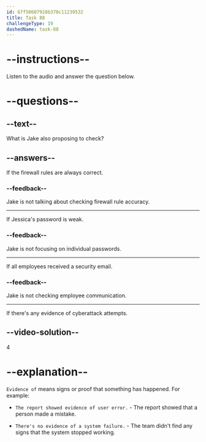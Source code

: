 ```yaml
---
id: 67f50607928b370c11239532
title: Task 88
challengeType: 19
dashedName: task-88
---
```


<!-- (audio) Jake: We should also check to see if there's any evidence of brute force attacks or SQL injection attempts. -->

# --instructions--

Listen to the audio and answer the question below.

# --questions--

## --text--

What is Jake also proposing to check?

## --answers--

If the firewall rules are always correct.

### --feedback--

Jake is not talking about checking firewall rule accuracy.

---

If Jessica's password is weak.

### --feedback--

Jake is not focusing on individual passwords.

---

If all employees received a security email.

### --feedback--

Jake is not checking employee communication.

---

If there's any evidence of cyberattack attempts.

## --video-solution--

4

# --explanation--

`Evidence of` means signs or proof that something has happened. For example:

- `The report showed evidence of user error.` - The report showed that a person made a mistake.

- `There's no evidence of a system failure.` - The team didn't find any signs that the system stopped working.
